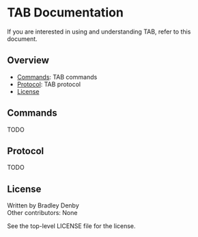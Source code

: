 # TAB Documentation

If you are interested in using and understanding TAB, refer to this document.

## Overview

* [Commands](#commands): TAB commands
* [Protocol](#protocol): TAB protocol
* [License](#license)

## <a name="commands"></a> Commands

TODO

## <a name="protocol"></a> Protocol

TODO

## <a name="license"></a> License

Written by Bradley Denby  
Other contributors: None

See the top-level LICENSE file for the license.
